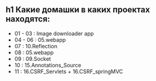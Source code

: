 h1 Какие домашки в каких проектах находятся:
---------------------------------------------
* 01 - 03 : Image downloader app
* 04 - 06 : 05.webapp
* 07 : 10.Reflection
* 08 : 05.webapp
* 09 : 09.Socket
* 10 : 15.Annotations_Source
* 11 : 16.CSRF_Servlets + 16.CSRF_springMVC
        
